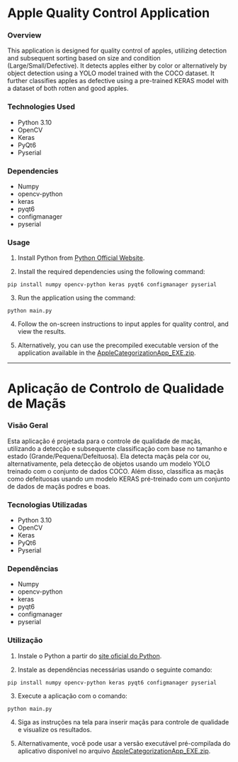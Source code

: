# Apple Quality Control Application

### Overview
This application is designed for quality control of apples, utilizing detection and subsequent sorting based on size and condition (Large/Small/Defective). It detects apples either by color or alternatively by object detection using a YOLO model trained with the COCO dataset. It further classifies apples as defective using a pre-trained KERAS model with a dataset of both rotten and good apples.

### Technologies Used
- Python 3.10
- OpenCV
- Keras
- PyQt6
- Pyserial

### Dependencies
- Numpy
- opencv-python
- keras
- pyqt6
- configmanager
- pyserial

### Usage
1. Install Python from [Python Official Website](https://www.python.org/downloads/).

2. Install the required dependencies using the following command:
```
pip install numpy opencv-python keras pyqt6 configmanager pyserial
```

3. Run the application using the command:
```
python main.py
```

4. Follow the on-screen instructions to input apples for quality control, and view the results.

5. Alternatively, you can use the precompiled executable version of the application available in the [AppleCategorizationApp_EXE.zip](https://github.com/8JP8/Projeto1_ESAN-UA_2023-2024/releases/download/V1.6/AppleCategorizationApp_EXE.zip).

---
# Aplicação de Controlo de Qualidade de Maçãs

### Visão Geral
Esta aplicação é projetada para o controle de qualidade de maçãs, utilizando a detecção e subsequente classificação com base no tamanho e estado (Grande/Pequena/Defeituosa). Ela detecta maçãs pela cor ou, alternativamente, pela detecção de objetos usando um modelo YOLO treinado com o conjunto de dados COCO. Além disso, classifica as maçãs como defeituosas usando um modelo KERAS pré-treinado com um conjunto de dados de maçãs podres e boas.

### Tecnologias Utilizadas
- Python 3.10
- OpenCV
- Keras
- PyQt6
- Pyserial

### Dependências
- Numpy
- opencv-python
- keras
- pyqt6
- configmanager
- pyserial

### Utilização
1. Instale o Python a partir do [site oficial do Python](https://www.python.org/downloads/).

2. Instale as dependências necessárias usando o seguinte comando:
```
pip install numpy opencv-python keras pyqt6 configmanager pyserial
```

3. Execute a aplicação com o comando:
```
python main.py
```

4. Siga as instruções na tela para inserir maçãs para controle de qualidade e visualize os resultados.

5. Alternativamente, você pode usar a versão executável pré-compilada do aplicativo disponível no arquivo [AppleCategorizationApp_EXE.zip](https://github.com/8JP8/Projeto1_ESAN-UA_2023-2024/releases/download/V1.6/AppleCategorizationApp_EXE.zip).

